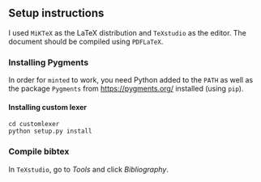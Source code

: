 ## Setup instructions

I used `MiKTeX` as the LaTeX distribution and `TeXstudio` as the editor. The document should be compiled using `PDFLaTeX`.

### Installing Pygments

In order for `minted` to work, you need Python added to the `PATH` as well as the package `Pygments` from https://pygments.org/ installed (using `pip`).

#### Installing custom lexer
```
cd customlexer
python setup.py install
```
### Compile bibtex

In `TeXstudio`, go to *Tools* and click *Bibliography*.
